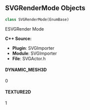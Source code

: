 ## SVGRenderMode Objects

```python
class SVGRenderMode(EnumBase)
```

ESVGRender Mode

**C++ Source:**

- **Plugin**: SVGImporter
- **Module**: SVGImporter
- **File**: SVGActor.h

<a id="unreal.SVGRenderMode.DYNAMIC_MESH3D"></a>

#### DYNAMIC_MESH3D

0

<a id="unreal.SVGRenderMode.TEXTURE2D"></a>

#### TEXTURE2D

1

<a id="unreal.PolygonOffsetJoinType"></a>